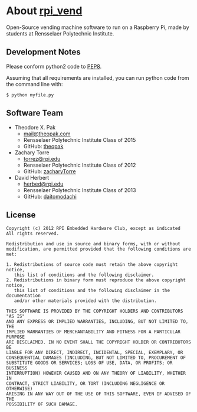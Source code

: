 # About [rpi_vend](https://github.com/rpiEHC/rpi_vend)

Open-Source vending machine software to run on a Raspberry Pi, made by students at Rensselaer Polytechnic Institute.


## Development Notes

Please conform python2 code to [PEP8](http://www.python.org/dev/peps/pep-0008/).

Assuming that all requirements are installed, you can run python code from the command line with:

    $ python myfile.py


## Software Team

* Theodore X. Pak
  - <mail@theopak.com>
  - Rensselaer Polytechnic Institute Class of 2015
  - GitHub: [theopak](https://github.com/theopak)
* Zachary Torre
  - <torrez@rpi.edu>
  - Rensselaer Polytechnic Institute Class of 2012
  - GitHub: [zacharyTorre](https://github.com/ZacharyTorre)
* David Herbert
  - <herbed@rpi.edu>
  - Rensselaer Polytechnic Institute Class of 2013
  - GitHub: [daitomodachi](https://github.com/daitomodachi)

## License

    Copyright (c) 2012 RPI Embedded Hardware Club, except as indicated
    All rights reserved.

    Redistribution and use in source and binary forms, with or without
    modification, are permitted provided that the following conditions are met:

    1. Redistributions of source code must retain the above copyright notice,
       this list of conditions and the following disclaimer.
    2. Redistributions in binary form must reproduce the above copyright notice,
       this list of conditions and the following disclaimer in the documentation
       and/or other materials provided with the distribution.

    THIS SOFTWARE IS PROVIDED BY THE COPYRIGHT HOLDERS AND CONTRIBUTORS "AS IS"
    AND ANY EXPRESS OR IMPLIED WARRANTIES, INCLUDING, BUT NOT LIMITED TO, THE
    IMPLIED WARRANTIES OF MERCHANTABILITY AND FITNESS FOR A PARTICULAR PURPOSE
    ARE DISCLAIMED. IN NO EVENT SHALL THE COPYRIGHT HOLDER OR CONTRIBUTORS BE
    LIABLE FOR ANY DIRECT, INDIRECT, INCIDENTAL, SPECIAL, EXEMPLARY, OR
    CONSEQUENTIAL DAMAGES (INCLUDING, BUT NOT LIMITED TO, PROCUREMENT OF
    SUBSTITUTE GOODS OR SERVICES; LOSS OF USE, DATA, OR PROFITS; OR BUSINESS
    INTERRUPTION) HOWEVER CAUSED AND ON ANY THEORY OF LIABILITY, WHETHER IN
    CONTRACT, STRICT LIABILITY, OR TORT (INCLUDING NEGLIGENCE OR OTHERWISE)
    ARISING IN ANY WAY OUT OF THE USE OF THIS SOFTWARE, EVEN IF ADVISED OF THE
    POSSIBILITY OF SUCH DAMAGE.

